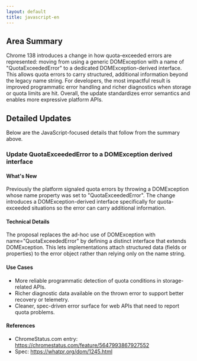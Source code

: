 ```yaml
---
layout: default
title: javascript-en
---
```


## Area Summary

Chrome 138 introduces a change in how quota-exceeded errors are represented: moving from using a generic DOMException with a name of "QuotaExceededError" to a dedicated DOMException-derived interface. This allows quota errors to carry structured, additional information beyond the legacy name string. For developers, the most impactful result is improved programmatic error handling and richer diagnostics when storage or quota limits are hit. Overall, the update standardizes error semantics and enables more expressive platform APIs.

## Detailed Updates

Below are the JavaScript-focused details that follow from the summary above.

### Update QuotaExceededError to a DOMException derived interface

#### What's New
Previously the platform signaled quota errors by throwing a DOMException whose name property was set to "QuotaExceededError". The change introduces a DOMException-derived interface specifically for quota-exceeded situations so the error can carry additional information.

#### Technical Details
The proposal replaces the ad-hoc use of DOMException with name="QuotaExceededError" by defining a distinct interface that extends DOMException. This lets implementations attach structured data (fields or properties) to the error object rather than relying only on the name string.

#### Use Cases
- More reliable programmatic detection of quota conditions in storage-related APIs.
- Richer diagnostic data available on the thrown error to support better recovery or telemetry.
- Cleaner, spec-driven error surface for web APIs that need to report quota problems.

#### References
- ChromeStatus.com entry: https://chromestatus.com/feature/5647993867927552  
- Spec: https://whatpr.org/dom/1245.html
